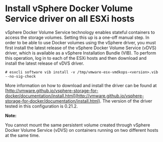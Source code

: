 # Install vSphere Docker Volume Service driver on all ESXi hosts

vSphere Docker Volume Service technology enables stateful containers to access the storage volumes. Setting this up is a one-off manual step. In order to be able to use Docker volumes using the vSphere driver, you must first install the latest release of the vSphere Docker Volume Service (vDVS) driver, which is available as a vSphere Installation Bundle (VIB). To perform this operation, log in to each of the ESXi hosts and then download and install the latest release of vDVS driver.

```
# esxcli software vib install -v /tmp/vmware-esx-vmdkops-<version>.vib --no-sig-check
```

More information on how to download and install the driver can be found at [http://vmware.github.io/vsphere-storage-for-docker/documentation/install.html](http://vmware.github.io/vsphere-storage-for-docker/documentation/install.html). The version of the driver tested in this configuration is 0.21.2.

**Note:** 

You cannot mount the same persistent volume created through vSphere Docker Volume Service (vDVS) on containers running on two different hosts at the same time.